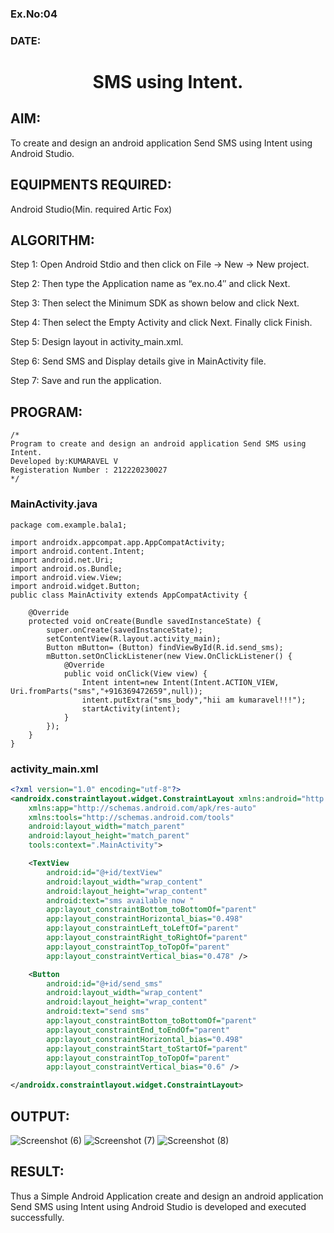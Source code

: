 
### Ex.No:04 
### DATE: 
# <p align="center"> SMS using Intent.</p>
 

## AIM:

To create and design an android application Send SMS using Intent using Android Studio.

## EQUIPMENTS REQUIRED:

Android Studio(Min. required Artic Fox)

## ALGORITHM:

Step 1: Open Android Stdio and then click on File -> New -> New project.

Step 2: Then type the Application name as “ex.no.4″ and click Next. 

Step 3: Then select the Minimum SDK as shown below and click Next.

Step 4: Then select the Empty Activity and click Next. Finally click Finish.

Step 5: Design layout in activity_main.xml.

Step 6: Send SMS and Display details give in MainActivity file.

Step 7: Save and run the application.

## PROGRAM:

```
/*
Program to create and design an android application Send SMS using Intent.
Developed by:KUMARAVEL V
Registeration Number : 212220230027
*/
```
### MainActivity.java


```
package com.example.bala1;

import androidx.appcompat.app.AppCompatActivity;
import android.content.Intent;
import android.net.Uri;
import android.os.Bundle;
import android.view.View;
import android.widget.Button;
public class MainActivity extends AppCompatActivity {

    @Override
    protected void onCreate(Bundle savedInstanceState) {
        super.onCreate(savedInstanceState);
        setContentView(R.layout.activity_main);
        Button mButton= (Button) findViewById(R.id.send_sms);
        mButton.setOnClickListener(new View.OnClickListener() {
            @Override
            public void onClick(View view) {
                Intent intent=new Intent(Intent.ACTION_VIEW, Uri.fromParts("sms","+916369472659",null));
                intent.putExtra("sms_body","hii am kumaravel!!!");
                startActivity(intent);
            }
        });
    }
}
```
### activity_main.xml
```xml
<?xml version="1.0" encoding="utf-8"?>
<androidx.constraintlayout.widget.ConstraintLayout xmlns:android="http://schemas.android.com/apk/res/android"
    xmlns:app="http://schemas.android.com/apk/res-auto"
    xmlns:tools="http://schemas.android.com/tools"
    android:layout_width="match_parent"
    android:layout_height="match_parent"
    tools:context=".MainActivity">

    <TextView
        android:id="@+id/textView"
        android:layout_width="wrap_content"
        android:layout_height="wrap_content"
        android:text="sms available now "
        app:layout_constraintBottom_toBottomOf="parent"
        app:layout_constraintHorizontal_bias="0.498"
        app:layout_constraintLeft_toLeftOf="parent"
        app:layout_constraintRight_toRightOf="parent"
        app:layout_constraintTop_toTopOf="parent"
        app:layout_constraintVertical_bias="0.478" />

    <Button
        android:id="@+id/send_sms"
        android:layout_width="wrap_content"
        android:layout_height="wrap_content"
        android:text="send sms"
        app:layout_constraintBottom_toBottomOf="parent"
        app:layout_constraintEnd_toEndOf="parent"
        app:layout_constraintHorizontal_bias="0.498"
        app:layout_constraintStart_toStartOf="parent"
        app:layout_constraintTop_toTopOf="parent"
        app:layout_constraintVertical_bias="0.6" />

</androidx.constraintlayout.widget.ConstraintLayout>
```

## OUTPUT:
![Screenshot (6)](https://user-images.githubusercontent.com/75235334/165929226-6e510a40-615e-435c-919b-87a7b571d6a7.png)
![Screenshot (7)](https://user-images.githubusercontent.com/75235334/165929236-8b2d3d92-ec17-4a50-a758-f80523650e44.png)
![Screenshot (8)](https://user-images.githubusercontent.com/75235334/165929280-b3511073-65b0-4e15-8931-ddf7bad7faa7.png)

## RESULT:

Thus a Simple Android Application create and design an android application Send SMS using Intent using Android Studio is developed and executed successfully.

